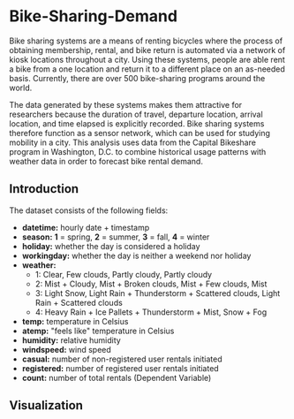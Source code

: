 # Bike-Sharing-Demand

Bike sharing systems are a means of renting bicycles where the process of obtaining membership, rental, and bike return is automated via a network of kiosk locations throughout a city. Using these systems, people are able rent a bike from a one location and return it to a different place on an as-needed basis. Currently, there are over 500 bike-sharing programs around the world.

The data generated by these systems makes them attractive for researchers because the duration of travel, departure location, arrival location, and time elapsed is explicitly recorded. Bike sharing systems therefore function as a sensor network, which can be used for studying mobility in a city. This analysis uses data from the Capital Bikeshare program in Washington, D.C. to combine historical usage patterns with weather data in order to forecast bike rental demand.

## Introduction

The dataset consists of the following fields: 


- **datetime:** hourly date + timestamp
- **season:** **1** = spring, **2** = summer, **3** = fall, **4** = winter
- **holiday:** whether the day is considered a holiday
- **workingday:** whether the day is neither a weekend nor holiday
- **weather:**
	- 1: Clear, Few clouds, Partly cloudy, Partly cloudy
	- 2: Mist + Cloudy, Mist + Broken clouds, Mist + Few clouds, Mist
	- 3: Light Snow, Light Rain + Thunderstorm + Scattered clouds, Light Rain + Scattered clouds
	- 4: Heavy Rain + Ice Pallets + Thunderstorm + Mist, Snow + Fog
- **temp:** temperature in Celsius
- **atemp:** "feels like" temperature in Celsius
- **humidity:** relative humidity
- **windspeed:** wind speed
- **casual:** number of non-registered user rentals initiated
- **registered:** number of registered user rentals initiated
- **count:** number of total rentals (Dependent Variable)

## Visualization

